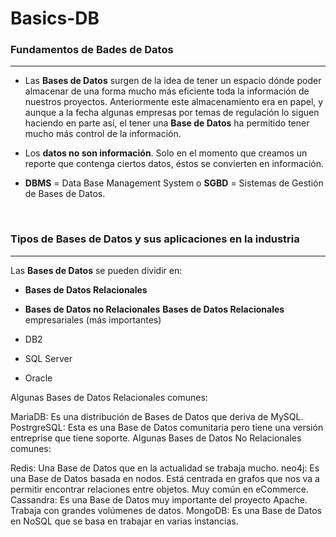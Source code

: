# Basics-DB #
### Fundamentos de Bades de Datos ###
***
- Las **Bases de Datos** surgen de la idea de tener un espacio dónde poder almacenar de una forma mucho más eficiente toda la información de nuestros proyectos. Anteriormente este almacenamiento era en papel, y aunque a la fecha algunas empresas por temas de regulación lo siguen haciendo en parte así, el tener una **Base de Datos** ha permitido tener mucho más control de la información.

- Los **datos no son información**. Solo en el momento que creamos un reporte que contenga ciertos datos, éstos se convierten en información.

- **DBMS** = Data Base Management System o **SGBD** = Sistemas de Gestión de Bases de Datos.
<br>

### Tipos de Bases de Datos y sus aplicaciones en la industria ###
***
Las **Bases de Datos** se pueden dividir en:

- **Bases de Datos Relacionales**
- **Bases de Datos no Relacionales**
**Bases de Datos Relacionales** empresariales (más importantes)

- DB2
- SQL Server
- Oracle

Algunas Bases de Datos Relacionales comunes:

MariaDB: Es una distribución de Bases de Datos que deriva de MySQL.
PostrgreSQL: Esta es una Base de Datos comunitaria pero tiene una versión entreprise que tiene soporte.
Algunas Bases de Datos No Relacionales comunes:

Redis: Una Base de Datos que en la actualidad se trabaja mucho.
neo4j: Es una Base de Datos basada en nodos. Está centrada en grafos que nos va a permitir encontrar relaciones entre objetos. Muy común en eCommerce.
Cassandra: Es una Base de Datos muy importante del proyecto Apache. Trabaja con grandes volúmenes de datos.
MongoDB: Es una Base de Datos en NoSQL que se basa en trabajar en varias instancias.
